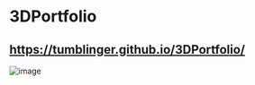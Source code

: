 # 3DPortfolio

## https://tumblinger.github.io/3DPortfolio/

![image](https://user-images.githubusercontent.com/77502878/194680279-297503f2-a89b-4bdf-8d18-10eedd85523b.png)
